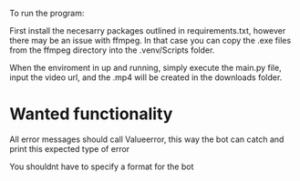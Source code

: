 To run the program:

First install the necesarry packages outlined in requirements.txt, however there may be an issue with ffmpeg.
In that case you can copy the .exe files from the ffmpeg directory into the .venv/Scripts folder.

When the enviroment in up and running, simply execute the main.py file, input the video url, and the .mp4 will be created in the downloads folder.

# Wanted functionality

All error messages should call Valueerror, this way the bot can catch and print this expected type of error

You shouldnt have to specify a format for the bot